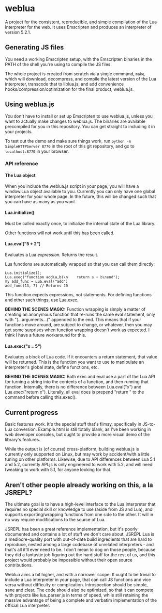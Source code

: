 # weblua

A project for the consistent, reproducible, and simple compilation of the Lua interpreter for the web. It uses Emscripten and produces an interpreter of version 5.2.1.

## Generating JS files

You need a working Emscripten setup, with the Emscripten binaries in the PATH of the shell you're using to compile the JS files.

The whole project is created from scratch via a single command, `make`, which will download, decompress, and compile the latest version of the Lua interpreter, transcode that to liblua.js, and add convenience hooks/compression/optimization for the final product, weblua.js.

## Using weblua.js

You don't have to install or set up Emscripten to use weblua.js, unless you want to actually make changes to weblua.js. The binaries are available precompiled for you in this repository. You can get straight to including it in your projects.

To test out the demo and make sure things work, run `python -m SimpleHTTPServer 8770` in the root of this git repository, and go to `localhost:8770` in your browser.

### API reference

#### The Lua object

When you include the weblua.js script in your page, you will have a window.Lua object available to you. Currently you can only have one global interpreter for your whole page. In the future, this will be changed such that you can have as many as you want.

#### Lua.initialize()

Must be called exactly once, to initialize the internal state of the Lua library.

Other functions will not work until this has been called.

#### Lua.eval("5 + 2")

Evaluates a Lua _expression._ Returns the result.

Lua functions are automatically wrapped so that you can call them directly:

    Lua.initialize();
    Lua.exec("function add(a,b)\n    return a + b\nend");
    my add_func = Lua.eval("add")
    add_func(13, 7) // Returns 20

This function expects expressions, not statements. For defining functions and other such things, use Lua.exec.

**BEHIND THE SCENES MAGIC:** Function wrapping is simply a matter of creating an anonymous function that re-runs the same eval statement, only with "(...arguments...)" appended to the end. This means that if your functions move around, are subject to change, or whatever, then you may get some surprises when function wrapping doesn't work as expected. I think I have a future workaround for this.

#### Lua.exec("x = 5")

Evaluates a block of Lua code. If it encounters a return statement, that value will be returned. This is the function you want to use to manipulate an interpreter's global state, define functions, etc.

**BEHIND THE SCENES MAGIC:** Both exec and eval use a part of the Lua API for turning a string into the contents of a function, and then running that function. Internally, there is no difference between Lua.eval("x") and Lua.exec("return x"). Literally, all eval does is prepend "return " to the command before calling this.exec().

## Current progress

Basic features work. It's the special stuff that's flimsy, specifically in JS-to-Lua conversion. Example.html is still totally blank, as I've been working in web developer consoles, but ought to provide a more visual demo of the library's features.

While the output is (of course) cross-platform, building weblua.js is currently only supported on Linux, but may work by accident/with a little tuning on other platforms. Likewise, due to API differences between Lua 5.1 and 5.2, currently API.js is only engineered to work with 5.2, and will need tweaking to work with 5.1, for anyone looking for that.

## Aren't other people already working on this, a la JSREPL?

The ultimate goal is to have a high-level interface to the Lua interpreter that requires no special skill or knowledge to use (aside from JS and Lua), and supports exporting/wrapping functions from one side to the other. It will in no way require modifications to the source of Lua.

JSREPL has been a great reference implementation, but it's poorly documented and contains a lot of stuff we don't care about. JSREPL Lua is a mediocre-quality port with out-of-date build ingredients that are hard to reproduce, nested among a large codebase of unrelated interpreters - and that's all it'll ever need to be. I don't mean to dog on those people, because they did a fantastic job figuring out the hard stuff for the rest of us, and this project would probably be impossible without their open source contributions.

Weblua aims a bit higher, and with a narrower scope. It ought to be trivial to include a Lua interpreter in your page, that can call JS functions and vice versa without difficulty or complication. Introspection should be simple, sane and clear. The code should also be optimized, so that it can compete with projects like lua\_parser.js in terms of speed, while still retaining the massive advantage of being a complete and verbatim implementation of the official Lua interpreter.

